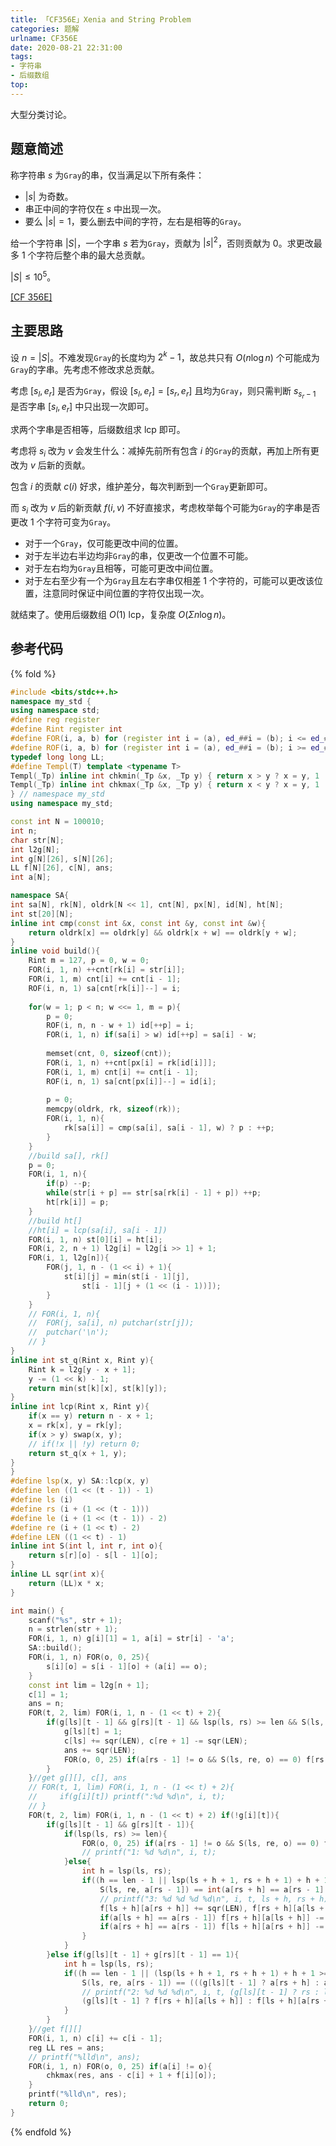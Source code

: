 ```yaml
---
title: 「CF356E」Xenia and String Problem
categories: 题解
urlname: CF356E
date: 2020-08-21 22:31:00
tags:
- 字符串
- 后缀数组
top:
---
```


大型分类讨论。

## 题意简述

称字符串 $s$ 为`Gray`的串，仅当满足以下所有条件：
- $|s|$ 为奇数。
- 串正中间的字符仅在 $s$ 中出现一次。
- 要么 $|s| = 1$，要么删去中间的字符，左右是相等的`Gray`。

给一个字符串 $|S|$，一个字串 $s$ 若为`Gray`，贡献为 $|s|^2$，否则贡献为 $0$。求更改最多 $1$ 个字符后整个串的最大总贡献。

$|S|\le 10^5$。

[[CF 356E]](https://codeforces.com/problemset/problem/356/E)

<!-- more -->

## 主要思路

设 $n = |S|$。不难发现`Gray`的长度均为 $2^k - 1$，故总共只有 $O(n\log n)$ 个可能成为`Gray`的字串。先考虑不修改求总贡献。

考虑 $[s_l, e_r]$ 是否为`Gray`，假设 $[s_l, e_r] = [s_r, e_r]$ 且均为`Gray`，则只需判断 $s_{s_r - 1}$ 是否字串 $[s_l, e_r]$ 中只出现一次即可。

求两个字串是否相等，后缀数组求 lcp 即可。

考虑将 $s_i$ 改为 $v$ 会发生什么：减掉先前所有包含 $i$ 的`Gray`的贡献，再加上所有更改为 $v$ 后新的贡献。

包含 $i$ 的贡献 $c(i)$ 好求，维护差分，每次判断到一个`Gray`更新即可。

而 $s_i$ 改为 $v$ 后的新贡献 $f(i, v)$ 不好直接求，考虑枚举每个可能为`Gray`的字串是否更改 $1$ 个字符可变为`Gray`。

- 对于一个`Gray`，仅可能更改中间的位置。
- 对于左半边右半边均非`Gray`的串，仅更改一个位置不可能。
- 对于左右均为`Gray`且相等，可能可更改中间位置。
- 对于左右至少有一个为`Gray`且左右字串仅相差 1 个字符的，可能可以更改该位置，注意同时保证中间位置的字符仅出现一次。

就结束了。使用后缀数组 $O(1)$ lcp，复杂度 $O(\Sigma n\log n)$。

## 参考代码

{% fold %}
```cpp
#include <bits/stdc++.h>
namespace my_std {
using namespace std;
#define reg register
#define Rint register int
#define FOR(i, a, b) for (register int i = (a), ed_##i = (b); i <= ed_##i; ++i)
#define ROF(i, a, b) for (register int i = (a), ed_##i = (b); i >= ed_##i; --i)
typedef long long LL;
#define Templ(T) template <typename T>
Templ(_Tp) inline int chkmin(_Tp &x, _Tp y) { return x > y ? x = y, 1 : 0; }
Templ(_Tp) inline int chkmax(_Tp &x, _Tp y) { return x < y ? x = y, 1 : 0; }
} // namespace my_std
using namespace my_std;

const int N = 100010;
int n;
char str[N];
int l2g[N];
int g[N][26], s[N][26];
LL f[N][26], c[N], ans;
int a[N];

namespace SA{
int sa[N], rk[N], oldrk[N << 1], cnt[N], px[N], id[N], ht[N];
int st[20][N];
inline int cmp(const int &x, const int &y, const int &w){
    return oldrk[x] == oldrk[y] && oldrk[x + w] == oldrk[y + w];
}
inline void build(){
    Rint m = 127, p = 0, w = 0;
    FOR(i, 1, n) ++cnt[rk[i] = str[i]];
    FOR(i, 1, m) cnt[i] += cnt[i - 1];
    ROF(i, n, 1) sa[cnt[rk[i]]--] = i;
    
    for(w = 1; p < n; w <<= 1, m = p){
        p = 0;
        ROF(i, n, n - w + 1) id[++p] = i;
        FOR(i, 1, n) if(sa[i] > w) id[++p] = sa[i] - w;
        
        memset(cnt, 0, sizeof(cnt));
        FOR(i, 1, n) ++cnt[px[i] = rk[id[i]]];
        FOR(i, 1, m) cnt[i] += cnt[i - 1];
        ROF(i, n, 1) sa[cnt[px[i]]--] = id[i];
        
        p = 0;
        memcpy(oldrk, rk, sizeof(rk));
        FOR(i, 1, n){
            rk[sa[i]] = cmp(sa[i], sa[i - 1], w) ? p : ++p;
        }
    }
    //build sa[], rk[]
    p = 0;
    FOR(i, 1, n){
        if(p) --p;
        while(str[i + p] == str[sa[rk[i] - 1] + p]) ++p;
        ht[rk[i]] = p;
    }
    //build ht[]
    //ht[i] = lcp(sa[i], sa[i - 1])
    FOR(i, 1, n) st[0][i] = ht[i];
    FOR(i, 2, n + 1) l2g[i] = l2g[i >> 1] + 1;
    FOR(i, 1, l2g[n]){
        FOR(j, 1, n - (1 << i) + 1){
            st[i][j] = min(st[i - 1][j],
                st[i - 1][j + (1 << (i - 1))]);
        }
    }
	// FOR(i, 1, n){
	// 	FOR(j, sa[i], n) putchar(str[j]);
	// 	putchar('\n');
	// }
}
inline int st_q(Rint x, Rint y){
    Rint k = l2g[y - x + 1];
    y -= (1 << k) - 1;
    return min(st[k][x], st[k][y]);
}
inline int lcp(Rint x, Rint y){
    if(x == y) return n - x + 1;
    x = rk[x], y = rk[y];
    if(x > y) swap(x, y);
    // if(!x || !y) return 0;
    return st_q(x + 1, y);
}
}
#define lsp(x, y) SA::lcp(x, y)
#define len ((1 << (t - 1)) - 1)
#define ls (i)
#define rs (i + (1 << (t - 1)))
#define le (i + (1 << (t - 1)) - 2)
#define re (i + (1 << t) - 2)
#define LEN ((1 << t) - 1)
inline int S(int l, int r, int o){
    return s[r][o] - s[l - 1][o];
}
inline LL sqr(int x){
    return (LL)x * x;
}

int main() {
    scanf("%s", str + 1);
    n = strlen(str + 1);
    FOR(i, 1, n) g[i][1] = 1, a[i] = str[i] - 'a';
    SA::build();
    FOR(i, 1, n) FOR(o, 0, 25){
        s[i][o] = s[i - 1][o] + (a[i] == o);
    }
    const int lim = l2g[n + 1];
    c[1] = 1;
    ans = n;
    FOR(t, 2, lim) FOR(i, 1, n - (1 << t) + 2){
        if(g[ls][t - 1] && g[rs][t - 1] && lsp(ls, rs) >= len && S(ls, re, a[rs - 1]) == 1){
            g[ls][t] = 1;
            c[ls] += sqr(LEN), c[re + 1] -= sqr(LEN);
            ans += sqr(LEN);
            FOR(o, 0, 25) if(a[rs - 1] != o && S(ls, re, o) == 0) f[rs - 1][o] += sqr(LEN);
        }
    }//get g[][], c[], ans
    // FOR(t, 1, lim) FOR(i, 1, n - (1 << t) + 2){
    //     if(g[i][t]) printf(":%d %d\n", i, t);
    // }
    FOR(t, 2, lim) FOR(i, 1, n - (1 << t) + 2) if(!g[i][t]){
        if(g[ls][t - 1] && g[rs][t - 1]){
            if(lsp(ls, rs) >= len){
                FOR(o, 0, 25) if(a[rs - 1] != o && S(ls, re, o) == 0) f[rs - 1][o] += sqr(LEN);
                // printf("1: %d %d\n", i, t);
            }else{
                int h = lsp(ls, rs);
                if((h == len - 1 || lsp(ls + h + 1, rs + h + 1) + h + 1 >= len) &&
                    S(ls, re, a[rs - 1]) == int(a[rs + h] == a[rs - 1] || a[ls + h] == a[rs - 1]) + 1){
                    // printf("3: %d %d %d %d\n", i, t, ls + h, rs + h);
                    f[ls + h][a[rs + h]] += sqr(LEN), f[rs + h][a[ls + h]] += sqr(LEN);
                    if(a[ls + h] == a[rs - 1]) f[rs + h][a[ls + h]] -= sqr(LEN);
                    if(a[rs + h] == a[rs - 1]) f[ls + h][a[rs + h]] -= sqr(LEN);
                }
            }
        }else if(g[ls][t - 1] + g[rs][t - 1] == 1){
            int h = lsp(ls, rs);
            if((h == len - 1 || (lsp(ls + h + 1, rs + h + 1) + h + 1 >= len)) &&
                S(ls, re, a[rs - 1]) == (((g[ls][t - 1] ? a[rs + h] : a[ls + h]) == a[rs - 1]) ? 2 : 1)){
                // printf("2: %d %d %d\n", i, t, (g[ls][t - 1] ? rs : ls) + h);
                (g[ls][t - 1] ? f[rs + h][a[ls + h]] : f[ls + h][a[rs + h]]) += sqr(LEN);
            }
        }
    }//get f[][]
    FOR(i, 1, n) c[i] += c[i - 1];
    reg LL res = ans;
    // printf("%lld\n", ans);
    FOR(i, 1, n) FOR(o, 0, 25) if(a[i] != o){
        chkmax(res, ans - c[i] + 1 + f[i][o]);
    }
    printf("%lld\n", res);
    return 0;
}
```
{% endfold %}